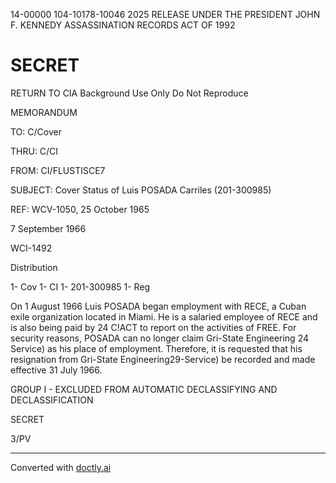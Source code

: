 14-00000
104-10178-10046
2025 RELEASE UNDER THE PRESIDENT JOHN F. KENNEDY ASSASSINATION RECORDS ACT OF 1992

# SECRET

RETURN TO CIA
Background Use Only
Do Not Reproduce

MEMORANDUM

TO: C/Cover

THRU: C/CI

FROM: CI/FLUSTISCE7

SUBJECT: Cover Status of Luis POSADA
Carriles (201-300985)

REF: WCV-1050, 25 October 1965

7 September 1966

WCI-1492

Distribution

1- Cov
1- CI
1- 201-300985
1- Reg

On 1 August 1966 Luis POSADA began employment with RECE, a Cuban exile organization located in Miami. He is a salaried employee of RECE and is also being paid by 24 C!ACT to report on the activities of FREE. For security reasons, POSADA can no longer claim Gri-State Engineering 24 Service) as his place of employment. Therefore, it is requested that his resignation from Gri-State Engineering29-Service) be recorded and made effective 31 July 1966.

GROUP I - EXCLUDED FROM
AUTOMATIC DECLASSIFYING
AND DECLASSIFICATION

SECRET

3/PV


---
Converted with [doctly.ai](https://doctly.ai)